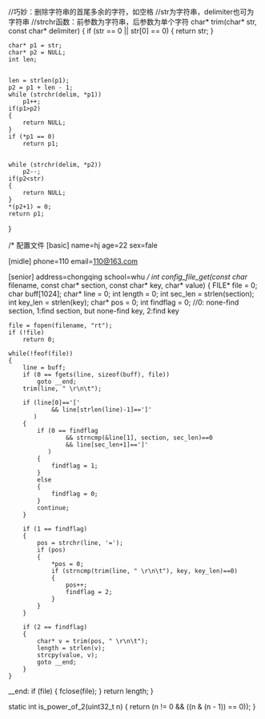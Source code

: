 //巧妙：删除字符串的首尾多余的字符，如空格
//str为字符串，delimiter也可为字符串
//strchr函数：前参数为字符串，后参数为单个字符
char* trim(char* str, const char* delimiter)
{
    if (str == 0 || str[0] == 0) {
        return str;
    }
    
    char* p1 = str;
    char* p2 = NULL;
    int len;


    len = strlen(p1);
    p2 = p1 + len - 1;
    while (strchr(delim, *p1))
        p1++;
    if(p1>p2)
    {
        return NULL;
    }
    if (*p1 == 0)
        return p1;


    while (strchr(delim, *p2))
        p2--;
    if(p2<str)
    {
        return NULL;
    }
    *(p2+1) = 0;
    return p1;
}

/*
配置文件
[basic]
name=hj
age=22
sex=fale

[midle]
phone=110
email=110@163.com

[senior]
address=chongqing
school=whu
*/
int config_file_get(const char* filename, const char* section, const char* key, char* value)
{
    FILE* file = 0;
    char buff[1024];
    char* line = 0;
    int length = 0;
    int sec_len = strlen(section);
    int key_len = strlen(key);
    char* pos = 0;
    int findflag = 0; //0: none-find section, 1:find section, but none-find key, 2:find key

    file = fopen(filename, "rt");
    if (!file)
        return 0;

    while(!feof(file))
    {
        line = buff;
        if (0 == fgets(line, sizeof(buff), file))
            goto __end;
        trim(line, " \r\n\t");

        if (line[0]=='['
                && line[strlen(line)-1]==']'
           )
        {
            if (0 == findflag
                    && strncmp(&line[1], section, sec_len)==0
                    && line[sec_len+1]==']'
               )
            {
                findflag = 1;
            }
            else
            {
                findflag = 0;
            }
            continue;
        }

        if (1 == findflag)
        {
            pos = strchr(line, '=');
            if (pos)
            {
                *pos = 0;
                if (strncmp(trim(line, " \r\n\t"), key, key_len)==0)
                {
                    pos++;
                    findflag = 2;
                }
            }
        }

        if (2 == findflag)
        {
            char* v = trim(pos, " \r\n\t");
            length = strlen(v);
            strcpy(value, v);
            goto __end;
        }
    }


__end:
    if (file)
    {
        fclose(file);
    }
    return length;
}

static int is_power_of_2(uint32_t n)
{
	return (n != 0 && ((n & (n - 1)) == 0));
}

```
          
